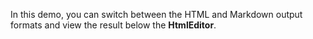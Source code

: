 In&nbsp;this demo, you can switch between the HTML and Markdown output formats and view the result below the **HtmlEditor**.